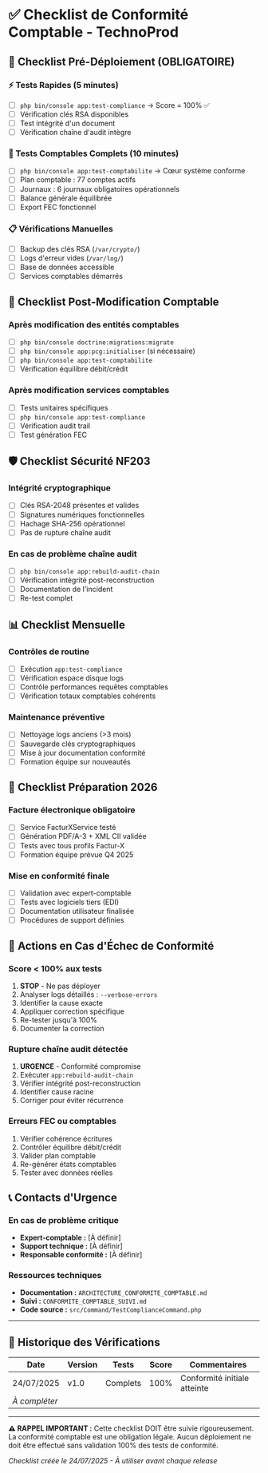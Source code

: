 # ✅ Checklist de Conformité Comptable - TechnoProd

## 🚀 Checklist Pré-Déploiement (OBLIGATOIRE)

### ⚡ Tests Rapides (5 minutes)
- [ ] `php bin/console app:test-compliance` → Score = 100% ✅
- [ ] Vérification clés RSA disponibles
- [ ] Test intégrité d'un document
- [ ] Vérification chaîne d'audit intègre

### 🧮 Tests Comptables Complets (10 minutes)
- [ ] `php bin/console app:test-comptabilite` → Cœur système conforme
- [ ] Plan comptable : 77 comptes actifs
- [ ] Journaux : 6 journaux obligatoires opérationnels
- [ ] Balance générale équilibrée
- [ ] Export FEC fonctionnel

### 📋 Vérifications Manuelles
- [ ] Backup des clés RSA (`/var/crypto/`)
- [ ] Logs d'erreur vides (`/var/log/`)
- [ ] Base de données accessible
- [ ] Services comptables démarrés

## 🔄 Checklist Post-Modification Comptable

### Après modification des entités comptables
- [ ] `php bin/console doctrine:migrations:migrate`
- [ ] `php bin/console app:pcg:initialiser` (si nécessaire)
- [ ] `php bin/console app:test-comptabilite`
- [ ] Vérification équilibre débit/crédit

### Après modification services comptables
- [ ] Tests unitaires spécifiques
- [ ] `php bin/console app:test-compliance`
- [ ] Vérification audit trail
- [ ] Test génération FEC

## 🛡️ Checklist Sécurité NF203

### Intégrité cryptographique
- [ ] Clés RSA-2048 présentes et valides
- [ ] Signatures numériques fonctionnelles
- [ ] Hachage SHA-256 opérationnel
- [ ] Pas de rupture chaîne audit

### En cas de problème chaîne audit
- [ ] `php bin/console app:rebuild-audit-chain`
- [ ] Vérification intégrité post-reconstruction
- [ ] Documentation de l'incident
- [ ] Re-test complet

## 📊 Checklist Mensuelle

### Contrôles de routine
- [ ] Exécution `app:test-compliance`
- [ ] Vérification espace disque logs
- [ ] Contrôle performances requêtes comptables
- [ ] Vérification totaux comptables cohérents

### Maintenance préventive
- [ ] Nettoyage logs anciens (>3 mois)
- [ ] Sauvegarde clés cryptographiques
- [ ] Mise à jour documentation conformité
- [ ] Formation équipe sur nouveautés

## 🎯 Checklist Préparation 2026

### Facture électronique obligatoire
- [ ] Service FacturXService testé
- [ ] Génération PDF/A-3 + XML CII validée
- [ ] Tests avec tous profils Factur-X
- [ ] Formation équipe prévue Q4 2025

### Mise en conformité finale
- [ ] Validation avec expert-comptable
- [ ] Tests avec logiciels tiers (EDI)
- [ ] Documentation utilisateur finalisée
- [ ] Procédures de support définies

## 🚨 Actions en Cas d'Échec de Conformité

### Score < 100% aux tests
1. **STOP** - Ne pas déployer
2. Analyser logs détaillés : `--verbose-errors`
3. Identifier la cause exacte
4. Appliquer correction spécifique
5. Re-tester jusqu'à 100%
6. Documenter la correction

### Rupture chaîne audit détectée
1. **URGENCE** - Conformité compromise
2. Exécuter `app:rebuild-audit-chain`
3. Vérifier intégrité post-reconstruction
4. Identifier cause racine
5. Corriger pour éviter récurrence

### Erreurs FEC ou comptables
1. Vérifier cohérence écritures
2. Contrôler équilibre débit/crédit
3. Valider plan comptable
4. Re-générer états comptables
5. Tester avec données réelles

## 📞 Contacts d'Urgence

### En cas de problème critique
- **Expert-comptable :** [À définir]
- **Support technique :** [À définir]
- **Responsable conformité :** [À définir]

### Ressources techniques
- **Documentation :** `ARCHITECTURE_CONFORMITE_COMPTABLE.md`
- **Suivi :** `CONFORMITE_COMPTABLE_SUIVI.md`
- **Code source :** `src/Command/TestComplianceCommand.php`

---

## 📝 Historique des Vérifications

| Date | Version | Tests | Score | Commentaires |
|------|---------|-------|-------|--------------|
| 24/07/2025 | v1.0 | Complets | 100% | Conformité initiale atteinte |
| _À compléter_ | | | | |

---

**⚠️ RAPPEL IMPORTANT :** Cette checklist DOIT être suivie rigoureusement. La conformité comptable est une obligation légale. Aucun déploiement ne doit être effectué sans validation 100% des tests de conformité.

*Checklist créée le 24/07/2025 - À utiliser avant chaque release*